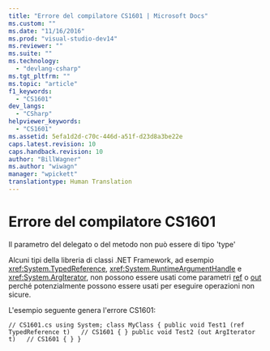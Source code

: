 ```yaml
---
title: "Errore del compilatore CS1601 | Microsoft Docs"
ms.custom: ""
ms.date: "11/16/2016"
ms.prod: "visual-studio-dev14"
ms.reviewer: ""
ms.suite: ""
ms.technology: 
  - "devlang-csharp"
ms.tgt_pltfrm: ""
ms.topic: "article"
f1_keywords: 
  - "CS1601"
dev_langs: 
  - "CSharp"
helpviewer_keywords: 
  - "CS1601"
ms.assetid: 5efa1d2d-c70c-446d-a51f-d23d8a3be22e
caps.latest.revision: 10
caps.handback.revision: 10
author: "BillWagner"
ms.author: "wiwagn"
manager: "wpickett"
translationtype: Human Translation
---
```

# Errore del compilatore CS1601
Il parametro del delegato o del metodo non può essere di tipo 'type'  
  
 Alcuni tipi della libreria di classi .NET Framework, ad esempio <xref:System.TypedReference>, <xref:System.RuntimeArgumentHandle> e <xref:System.ArgIterator>, non possono essere usati come parametri [ref](../../csharp/language-reference/keywords/ref.md) o [out](../../csharp/language-reference/keywords/out.md) perché potenzialmente possono essere usati per eseguire operazioni non sicure.  
  
 L'esempio seguente genera l'errore CS1601:  
  
```  
// CS1601.cs using System; class MyClass { public void Test1 (ref TypedReference t)   // CS1601 { } public void Test2 (out ArgIterator t)   // CS1601 { } }  
```